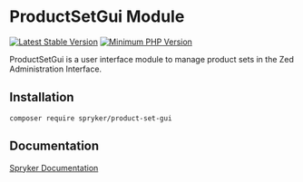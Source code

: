 # ProductSetGui Module
[![Latest Stable Version](https://poser.pugx.org/spryker/product-set-gui/v/stable.svg)](https://packagist.org/packages/spryker/product-set-gui)
[![Minimum PHP Version](https://img.shields.io/badge/php-%3E%3D%208.3-8892BF.svg)](https://php.net/)

ProductSetGui is a user interface module to manage product sets in the Zed Administration Interface.

## Installation

```
composer require spryker/product-set-gui
```

## Documentation

[Spryker Documentation](https://docs.spryker.com)
